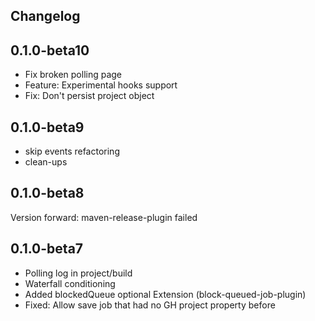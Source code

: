 ## Changelog

## 0.1.0-beta10

* Fix broken polling page
* Feature: Experimental hooks support
* Fix: Don't persist project object

## 0.1.0-beta9

* skip events refactoring
* clean-ups

## 0.1.0-beta8
Version forward: maven-release-plugin failed

## 0.1.0-beta7

* Polling log in project/build
* Waterfall conditioning
* Added blockedQueue optional Extension (block-queued-job-plugin)
* Fixed: Allow save job that had no GH project property before

